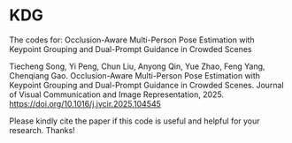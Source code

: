 # KDG
The codes for: Occlusion-Aware Multi-Person Pose Estimation with Keypoint Grouping and Dual-Prompt Guidance in Crowded Scenes

Tiecheng Song, Yi Peng, Chun Liu, Anyong Qin, Yue Zhao, Feng Yang, Chenqiang Gao. Occlusion-Aware Multi-Person Pose Estimation with Keypoint Grouping and Dual-Prompt Guidance in Crowded Scenes. Journal of Visual Communication and Image Representation, 2025. https://doi.org/10.1016/j.jvcir.2025.104545

Please kindly cite the paper if this code is useful and helpful for your research. Thanks!
